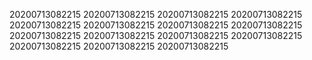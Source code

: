 20200713082215
20200713082215
20200713082215
20200713082215
20200713082215
20200713082215
20200713082215
20200713082215
20200713082215
20200713082215
20200713082215
20200713082215
20200713082215
20200713082215
20200713082215
